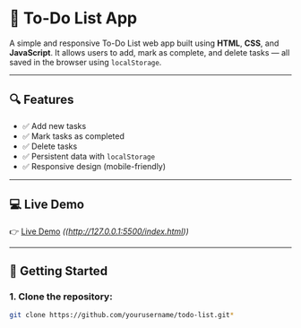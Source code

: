# 📝 To-Do List App

A simple and responsive To-Do List web app built using **HTML**, **CSS**, and **JavaScript**. It allows users to add, mark as complete, and delete tasks — all saved in the browser using `localStorage`.

---

## 🔍 Features

- ✅ Add new tasks  
- ✅ Mark tasks as completed  
- ✅ Delete tasks  
- ✅ Persistent data with `localStorage`  
- ✅ Responsive design (mobile-friendly)

---


## 💻 Live Demo

👉 [Live Demo](#) *((http://127.0.0.1:5500/index.html))*

---

## 🚀 Getting Started

### 1. Clone the repository:
```bash
git clone https://github.com/yourusername/todo-list.git*

